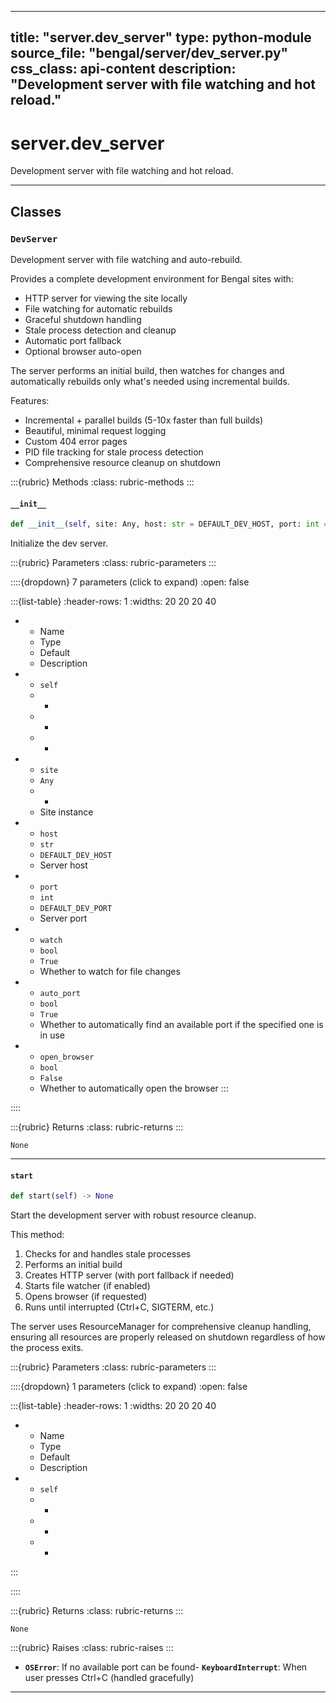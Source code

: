 
---
title: "server.dev_server"
type: python-module
source_file: "bengal/server/dev_server.py"
css_class: api-content
description: "Development server with file watching and hot reload."
---

# server.dev_server

Development server with file watching and hot reload.

---

## Classes

### `DevServer`


Development server with file watching and auto-rebuild.

Provides a complete development environment for Bengal sites with:
- HTTP server for viewing the site locally
- File watching for automatic rebuilds
- Graceful shutdown handling
- Stale process detection and cleanup
- Automatic port fallback
- Optional browser auto-open

The server performs an initial build, then watches for changes and
automatically rebuilds only what's needed using incremental builds.

Features:
- Incremental + parallel builds (5-10x faster than full builds)
- Beautiful, minimal request logging
- Custom 404 error pages
- PID file tracking for stale process detection
- Comprehensive resource cleanup on shutdown




:::{rubric} Methods
:class: rubric-methods
:::
#### `__init__`
```python
def __init__(self, site: Any, host: str = DEFAULT_DEV_HOST, port: int = DEFAULT_DEV_PORT, watch: bool = True, auto_port: bool = True, open_browser: bool = False) -> None
```

Initialize the dev server.



:::{rubric} Parameters
:class: rubric-parameters
:::

::::{dropdown} 7 parameters (click to expand)
:open: false

:::{list-table}
:header-rows: 1
:widths: 20 20 20 40

* - Name
  - Type
  - Default
  - Description
* - `self`
  - -
  - -
  - -
* - `site`
  - `Any`
  - -
  - Site instance
* - `host`
  - `str`
  - `DEFAULT_DEV_HOST`
  - Server host
* - `port`
  - `int`
  - `DEFAULT_DEV_PORT`
  - Server port
* - `watch`
  - `bool`
  - `True`
  - Whether to watch for file changes
* - `auto_port`
  - `bool`
  - `True`
  - Whether to automatically find an available port if the specified one is in use
* - `open_browser`
  - `bool`
  - `False`
  - Whether to automatically open the browser
:::

::::

:::{rubric} Returns
:class: rubric-returns
:::

`None`




---
#### `start`
```python
def start(self) -> None
```

Start the development server with robust resource cleanup.

This method:
1. Checks for and handles stale processes
2. Performs an initial build
3. Creates HTTP server (with port fallback if needed)
4. Starts file watcher (if enabled)
5. Opens browser (if requested)
6. Runs until interrupted (Ctrl+C, SIGTERM, etc.)

The server uses ResourceManager for comprehensive cleanup handling,
ensuring all resources are properly released on shutdown regardless
of how the process exits.



:::{rubric} Parameters
:class: rubric-parameters
:::

::::{dropdown} 1 parameters (click to expand)
:open: false

:::{list-table}
:header-rows: 1
:widths: 20 20 20 40

* - Name
  - Type
  - Default
  - Description
* - `self`
  - -
  - -
  - -
:::

::::

:::{rubric} Returns
:class: rubric-returns
:::

`None`

:::{rubric} Raises
:class: rubric-raises
:::
- **`OSError`**: If no available port can be found- **`KeyboardInterrupt`**: When user presses Ctrl+C (handled gracefully)



---


